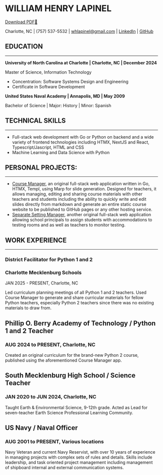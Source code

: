# **WILLIAM HENRY LAPINEL**

[Download PDF🔽](/resume.pdf)

Charlotte, NC | (757) 537-5532 | [whlapinel@gmail.com](mailto:whlapinel@gmail.com) | [LinkedIn](https://www.linkedin.com/in/will-lapinel-68a1a1183/) | [GitHub](http://github.com/whlapinel)

## **EDUCATION**  

---

**University of North Carolina at Charlotte | Charlotte, NC | December 2024**  

Master of Science, Information Technology

- Concentration: Software Systems Design and Engineering
- Certificate in Software Development

**United States Naval Academy | Annapolis, MD | May 2009**  

Bachelor of Science | Major: History | Minor: Spanish

## **TECHNICAL SKILLS**

---

- Full-stack web development with Go or Python on backend and a wide variety of frontend technologies including HTMX, NextJS and React, Typescript/Jascript, HTML and CSS  
- Machine Learning and Data Science with Python

## **PERSONAL PROJECTS:**

---

- [Course Manager](https://github.com/whlapinel/course-manager), an original full-stack web application written in Go, HTMX, Templ, using Marp for slide generation.  Designed for teachers, it allows managing, editing and sharing course materials with other teachers and students including the ability to quickly write and edit slides directly from markdown and generate an entire static course website to be published to GitHub pages or any other hosting service.  
- [Separate Setting Manager](https://docs.google.com/document/d/1PzCxqZxbXlJ0IclPpI61n36VFjckrTKl18Uucwif1yk/edit?usp=sharing), another original full-stack web application allowing school principals to assign students with accommodations to testing rooms and as well as teachers to monitor testing.

## **WORK EXPERIENCE**

---

### **District Facilitator for Python 1 and 2**

### **Charlotte Mecklenburg Schools**

JAN 2025 \- PRESENT,  Charlotte, NC

Led curriculum planning meetings of all Python 1 and 2 teachers.  Used Course Manager to generate and share curricular materials for fellow Python teachers, especially Python 2 teachers since there was no existing materials to draw from.

## **Phillip O. Berry Academy of Technology /** Python 1 and 2 Teacher

### AUG 2024 to PRESENT,  Charlotte, NC

Created an original curriculum for the brand-new Python 2 course, published using the aforementioned Course Manager app.

## **South Mecklenburg High School /** Science Teacher

### JAN 2020 to JUN 2024,  Charlotte, NC

Taught Earth & Environmental Science, 9-12th grade.  Acted as Lead for seven-teacher Earth Science Professional Learning Community.

## **US Navy /** Naval Officer

### AUG 2001 to PRESENT,  Various locations

Navy Veteran and current Navy Reservist, with over 10 years of experience in managing projects with complex sets of rules and details. Skills include leadership, and task oriented project management including management of shipboard internal and external communication systems.
